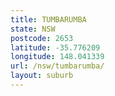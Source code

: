 ```yaml
---
title: TUMBARUMBA
state: NSW
postcode: 2653
latitude: -35.776209
longitude: 148.041339
url: /nsw/tumbarumba/
layout: suburb
---
```

